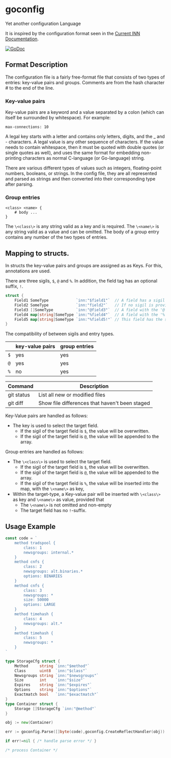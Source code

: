 # goconfig
Yet another configuration Language

It is inspired by the configuration format seen in the [Current INN Documentation](https://www.eyrie.org/~eagle/software/inn/docs/).

[![GoDoc](https://godoc.org/github.com/byte-mug/goconfig?status.svg)](https://godoc.org/github.com/byte-mug/goconfig)

## Format Description

The configuration file is a fairly free-format file that consists of two types of entries: key-value pairs and groups.
Comments are from the hash character \# to the end of the line.

### Key-value pairs

Key-value pairs are a keyword and a value separated by a colon (which can itself be surrounded by whitespace). For example:
```
max-connections: 10
```
A legal key starts with a letter and contains only letters, digits, and the _ and - characters.
A legal value is any other sequence of characters. If the value needs to contain whitespace, then it must be quoted with double quotes (or single quotes as well), and uses the same format for embedding non-printing characters as normal C-language (or Go-language) string.

There are various different types of values such as integers, floating-point numbers, booleans, or strings. In the config file, they are all represented and parsed as strings and then converted into their corresponding type after parsing.

### Group entries

```
<class> <name> {
    # body ...
}
```

The `\<class\>` is any string valid as a key and is required. The `\<name\>` is any string valid as a value and can be omitted. The body of a group entry contains any number of the two types of entries.

## Mapping to structs.

In structs the key-value pairs and groups are assigned as as Keys. For this, annotations are used.

There are three sigils, `$`, `@` and `%`. In addition, the field tag has an optional suffix, `!`.
```go
struct {
	Field1 SomeType            `inn:"$field1"`  // A field has a sigil at it's start. For single values, we use '$'
	Field2 SomeType            `inn:"field2"`   // If no sigil is provided, '$' is default
	Field3 []SomeType          `inn:"@field3"`  // A field with the '@' sigil is an array.
	Field4 map[string]SomeType `inn:"%field4"`  // A field with the '%' sigil is a map.
	Field5 map[string]SomeType `inn:"%field5!"` // This field has the suffix '!'
}
```

The compatibility of between sigils and entry types.

| | key-value pairs | group entries |
| --- | --- | --- |
|`$`|yes|yes|
|`@`|yes|yes|
|`%`|no|yes|

| Command | Description |
| --- | --- |
| git status | List all new or modified files |
| git diff | Show file differences that haven't been staged |


Key-Value pairs are handled as follows:

* The key is used to select the target field.
	* If the sigil of the target field is `$`, the value will be overwritten.
	* If the sigil of the target field is `@`, the value will be appended to the array.

Group entries are handled as follows:

* The `\<class\>` is used to select the target field.
	* If the sigil of the target field is `$`, the value will be overwritten.
	* If the sigil of the target field is `@`, the value will be appended to the array.
	* If the sigil of the target field is `%`, the value will be inserted into the map, with the `\<name\>` as key,
* Within the target-type, a Key-value pair will be inserted with `\<class\>` as key and `\<name\>` as value, provided that
	* The `\<name\>` is not omitted and non-empty
	* The target field has no `!`-suffix.

## Usage Example

```go
const code = `
    method tradspool {
        class: 1
        newsgroups: internal.*
    }
    method cnfs {
        class: 2
        newsgroups: alt.binaries.*
        options: BINARIES
    }
    method cnfs {
        class: 3
        newsgroups: *
        size: 50000
        options: LARGE
    }
    method timehash {
        class: 4
        newsgroups: alt.*
    }
    method timehash {
        class: 5
        newsgroups: *
    }
`

type StorageCfg struct {
	Method     string `inn:"$method"`
	Class      uint8  `inn:"$class"`
	Newsgroups string `inn:"$newsgroups"`
	Size       int    `inn:"$size"`
	Expires    string `inn:"$expires"`
	Options    string `inn:"$options"`
	Exactmatch bool   `inn:"$exactmatch"`
}
type Container struct {
	Storage []StorageCfg `inn:"@method"`
}

obj := new(Container)

err := goconfig.Parse([]byte(code),goconfig.CreateReflectHandler(obj))

if err!=nil { /* handle parse error */ }

/* process Container */
```


